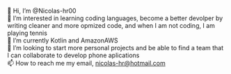 👋 Hi, I’m @Nicolas-hr00 <br>
👀 I’m interested in learning coding languages, become a better devolper by writing cleaner and more opmized code, and when I am not coding, I am playing tennis <br>
🌱 I’m currently Kotlin and AmazonAWS <br>
💞️ I’m looking to start more personal projects and be able to find a team that I can collaborate to develop phone aplications <br>
📫 How to reach me my email, nicolas-hr@hotmail.com <br>

<!---
Nicolas-hr00/Nicolas-hr00 is a ✨ special ✨ repository because its `README.md` (this file) appears on your GitHub profile.
You can click the Preview link to take a look at your changes.
--->
